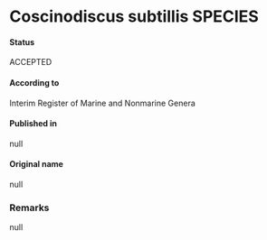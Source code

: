 Coscinodiscus subtillis SPECIES
=======

#### Status
ACCEPTED

#### According to
Interim Register of Marine and Nonmarine Genera

#### Published in
null

#### Original name
null

### Remarks
null